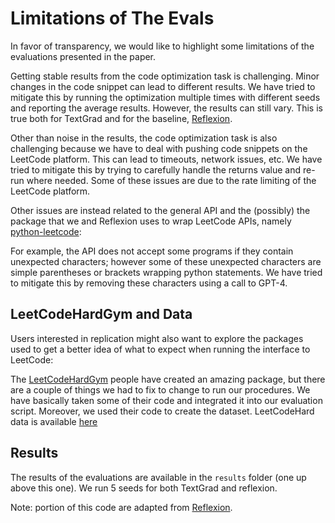 # Limitations of The Evals

In favor of transparency, we would like to highlight some limitations of the evaluations presented in the paper.

Getting stable results from the code optimization task is challenging. Minor changes in the code snippet can lead to different results. We have tried to mitigate this by running the optimization multiple times with different seeds and reporting the average results. 
However, the results can still vary. This is true both for TextGrad and for the baseline, [Reflexion](https://github.com/noahshinn/reflexion).

Other than noise in the results, the code optimization task is also challenging because we have to deal with pushing code snippets on the LeetCode platform. 
This can lead to timeouts, network issues, etc.  We have tried to mitigate this by trying to carefully handle the returns value and re-run where needed. 
Some of these issues are due to the rate limiting of the LeetCode platform.

Other issues are instead related to the general API and the (possibly) the package that we and Reflexion uses to wrap LeetCode APIs, namely [python-leetcode](https://github.com/fspv/python-leetcode):

For example, the API does not accept some programs if they contain unexpected characters; however some of these unexpected characters are simple parentheses or brackets wrapping 
python statements. We have tried to mitigate this by removing these characters using a call to GPT-4.


## LeetCodeHardGym and Data

Users interested in replication might also want to explore the packages used to get a better idea of
what to expect when running the interface to LeetCode:

The [LeetCodeHardGym](https://github.com/GammaTauAI/leetcode-hard-gym) people have created an amazing package, but there are a couple of things we had to
fix to change to run our procedures. We have basically taken some of their code and integrated it into our
evaluation script. Moreover, we used their code to create the dataset. LeetCodeHard data is available [here](https://github.com/vinid/data/blob/master/leetcode_with_tests.jsonl)

## Results

The results of the evaluations are available in the `results` folder (one up above this one).
We run 5 seeds for both TextGrad and reflexion.

Note: portion of this code are adapted from [Reflexion](https://github.com/noahshinn/reflexion).